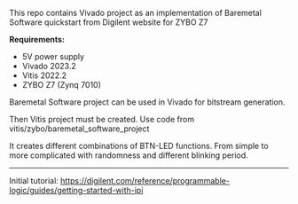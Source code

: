 This repo contains Vivado project as an implementation of Baremetal Software quickstart from Digilent website for ZYBO Z7

**Requirements:**
- 5V power supply 
- Vivado 2023.2 
- Vitis 2022.2 
- ZYBO Z7 (Zynq 7010)

Baremetal Software project can be used in Vivado for bitstream generation. 

Then Vitis project must be created. Use code from vitis/zybo/baremetal_software_project 

It creates different combinations of BTN-LED functions. 
From simple to more complicated with randomness and different blinking period.

---

Initial tutorial: https://digilent.com/reference/programmable-logic/guides/getting-started-with-ipi 
